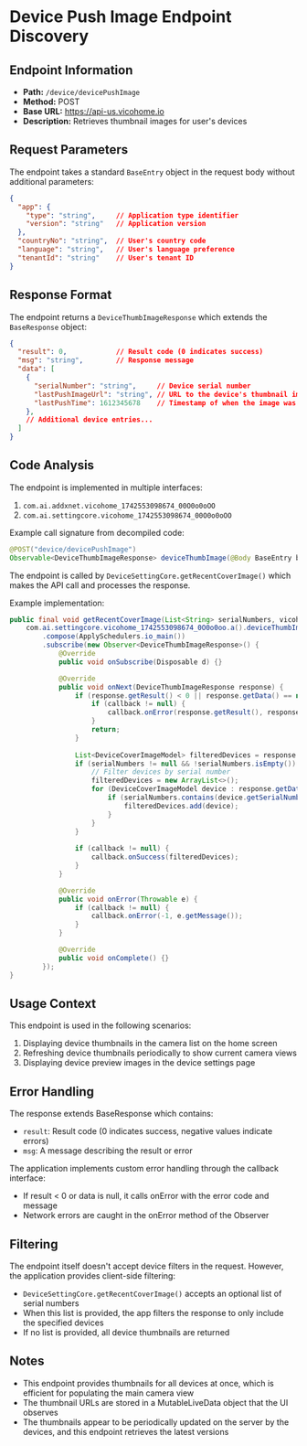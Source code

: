 # Device Push Image Endpoint Discovery

## Endpoint Information
- **Path:** `/device/devicePushImage`
- **Method:** POST
- **Base URL:** https://api-us.vicohome.io
- **Description:** Retrieves thumbnail images for user's devices

## Request Parameters
The endpoint takes a standard `BaseEntry` object in the request body without additional parameters:

```json
{
  "app": {
    "type": "string",     // Application type identifier
    "version": "string"   // Application version
  },
  "countryNo": "string",  // User's country code
  "language": "string",   // User's language preference
  "tenantId": "string"    // User's tenant ID
}
```

## Response Format
The endpoint returns a `DeviceThumbImageResponse` which extends the `BaseResponse` object:

```json
{
  "result": 0,            // Result code (0 indicates success)
  "msg": "string",        // Response message
  "data": [
    {
      "serialNumber": "string",     // Device serial number
      "lastPushImageUrl": "string", // URL to the device's thumbnail image
      "lastPushTime": 1612345678    // Timestamp of when the image was last updated (Unix time)
    },
    // Additional device entries...
  ]
}
```

## Code Analysis
The endpoint is implemented in multiple interfaces:
1. `com.ai.addxnet.vicohome_1742553098674_00O0o0oOO`
2. `com.ai.settingcore.vicohome_1742553098674_00O0o0oOO`

Example call signature from decompiled code:
```java
@POST("device/devicePushImage")
Observable<DeviceThumbImageResponse> deviceThumbImage(@Body BaseEntry baseEntry);
```

The endpoint is called by `DeviceSettingCore.getRecentCoverImage()` which makes the API call and processes the response.

Example implementation:
```java
public final void getRecentCoverImage(List<String> serialNumbers, vicohome_1742553098674_0O0oO00 callback) {
    com.ai.settingcore.vicohome_1742553098674_0O0o0oo.a().deviceThumbImage(new BaseEntry())
        .compose(ApplySchedulers.io_main())
        .subscribe(new Observer<DeviceThumbImageResponse>() {
            @Override
            public void onSubscribe(Disposable d) {}

            @Override
            public void onNext(DeviceThumbImageResponse response) {
                if (response.getResult() < 0 || response.getData() == null) {
                    if (callback != null) {
                        callback.onError(response.getResult(), response.getMsg());
                    }
                    return;
                }
                
                List<DeviceCoverImageModel> filteredDevices = response.getData();
                if (serialNumbers != null && !serialNumbers.isEmpty()) {
                    // Filter devices by serial number
                    filteredDevices = new ArrayList<>();
                    for (DeviceCoverImageModel device : response.getData()) {
                        if (serialNumbers.contains(device.getSerialNumber())) {
                            filteredDevices.add(device);
                        }
                    }
                }
                
                if (callback != null) {
                    callback.onSuccess(filteredDevices);
                }
            }

            @Override
            public void onError(Throwable e) {
                if (callback != null) {
                    callback.onError(-1, e.getMessage());
                }
            }

            @Override
            public void onComplete() {}
        });
}
```

## Usage Context
This endpoint is used in the following scenarios:
1. Displaying device thumbnails in the camera list on the home screen
2. Refreshing device thumbnails periodically to show current camera views
3. Displaying device preview images in the device settings page

## Error Handling
The response extends BaseResponse which contains:
- `result`: Result code (0 indicates success, negative values indicate errors)
- `msg`: A message describing the result or error

The application implements custom error handling through the callback interface:
- If result < 0 or data is null, it calls onError with the error code and message
- Network errors are caught in the onError method of the Observer

## Filtering
The endpoint itself doesn't accept device filters in the request. However, the application provides client-side filtering:
- `DeviceSettingCore.getRecentCoverImage()` accepts an optional list of serial numbers
- When this list is provided, the app filters the response to only include the specified devices
- If no list is provided, all device thumbnails are returned

## Notes
- This endpoint provides thumbnails for all devices at once, which is efficient for populating the main camera view
- The thumbnail URLs are stored in a MutableLiveData object that the UI observes
- The thumbnails appear to be periodically updated on the server by the devices, and this endpoint retrieves the latest versions